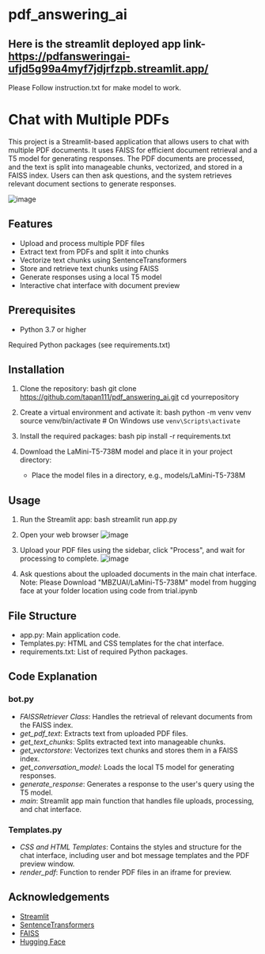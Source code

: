 # pdf_answering_ai
## Here is the streamlit deployed app link- https://pdfansweringai-ufjd5g99a4myf7jdjrfzpb.streamlit.app/
Please Follow instruction.txt for make model to work.
# Chat with Multiple PDFs

This project is a Streamlit-based application that allows users to chat with multiple PDF documents. It uses FAISS for efficient document retrieval and a T5 model for generating responses. The PDF documents are processed, and the text is split into manageable chunks, vectorized, and stored in a FAISS index. Users can then ask questions, and the system retrieves relevant document sections to generate responses.

![image](https://github.com/tapan111/pdf_answering_ai/assets/99003457/dc0d6e14-3eb7-416a-9953-7f6f8dacf4c0)


## Features

- Upload and process multiple PDF files
- Extract text from PDFs and split it into chunks
- Vectorize text chunks using SentenceTransformers
- Store and retrieve text chunks using FAISS
- Generate responses using a local T5 model
- Interactive chat interface with document preview

## Prerequisites

- Python 3.7 or higher

 Required Python packages (see requirements.txt)

## Installation

1. Clone the repository:
    bash
    git clone https://github.com/tapan111/pdf_answering_ai.git
    cd yourrepository
    

2. Create a virtual environment and activate it:
    bash
    python -m venv venv
    source venv/bin/activate  # On Windows use `venv\Scripts\activate`
    

3. Install the required packages:
    bash
    pip install -r requirements.txt
    

4. Download the LaMini-T5-738M model and place it in your project directory:
    - Place the model files in a directory, e.g., models/LaMini-T5-738M

## Usage

1. Run the Streamlit app:
    bash
    streamlit run app.py
    

2. Open your web browser
![image](https://github.com/tapan111/pdf_answering_ai/assets/99003457/70ef43cc-ee2c-485f-8a01-7cece06f800d)



4. Upload your PDF files using the sidebar, click "Process", and wait for processing to complete.
  ![image](https://github.com/tapan111/pdf_answering_ai/assets/99003457/534ebf4e-38f7-4873-99e0-3ff5af09e31a)



6. Ask questions about the uploaded documents in the main chat interface.
   Note: Please Download "MBZUAI/LaMini-T5-738M" model from hugging face at your folder location using code from trial.ipynb

## File Structure

- app.py: Main application code.
- Templates.py: HTML and CSS templates for the chat interface.
- requirements.txt: List of required Python packages.

## Code Explanation

### bot.py

- *FAISSRetriever Class*: Handles the retrieval of relevant documents from the FAISS index.
- *get_pdf_text*: Extracts text from uploaded PDF files.
- *get_text_chunks*: Splits extracted text into manageable chunks.
- *get_vectorstore*: Vectorizes text chunks and stores them in a FAISS index.
- *get_conversation_model*: Loads the local T5 model for generating responses.
- *generate_response*: Generates a response to the user's query using the T5 model.
- *main*: Streamlit app main function that handles file uploads, processing, and chat interface.

### Templates.py

- *CSS and HTML Templates*: Contains the styles and structure for the chat interface, including user and bot message templates and the PDF preview window.
- *render_pdf*: Function to render PDF files in an iframe for preview.


## Acknowledgements

- [Streamlit](https://streamlit.io/)
- [SentenceTransformers](https://www.sbert.net/)
- [FAISS](https://faiss.ai/)
- [Hugging Face](https://huggingface.co/)


